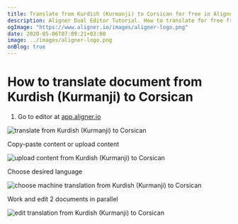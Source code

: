 ```yaml
---
title: Translate from Kurdish (Kurmanji) to Corsican for free in Aligner Editor
description: Aligner Dual Editor Tutorial. How to translate for free from Kurdish (Kurmanji) to Corsican. Aligner is multilingual document management platform. 
ogImage: "https://www.aligner.io/images/aligner-logo.png"
date: 2020-05-06T07:09:21+03:00
image: ../images/aligner-logo.png
onBlog: true
---
```


# How to translate document from Kurdish (Kurmanji) to Corsican

1. Go to editor at [app.aligner.io](https://app.aligner.io "Aligner App web page")

![translate from Kurdish (Kurmanji) to Corsican](../aligner-blank-editor.png "translate from Kurdish (Kurmanji) to Corsican")

Copy-paste content or upload content

![upload content from Kurdish (Kurmanji) to Corsican](../aligner-uploaded-document.png "upload content from Kurdish (Kurmanji) to Corsican")

Choose desired language

![choose machine translation from Kurdish (Kurmanji) to Corsican](../aligner-language-dropdown.png "choose machine translation from Kurdish (Kurmanji) to Corsican")

Work and edit 2 documents in parallel

![edit translation from Kurdish (Kurmanji) to Corsican](../aligner-double-sitded-editor.png "edit translation from Kurdish (Kurmanji) to Corsican")

